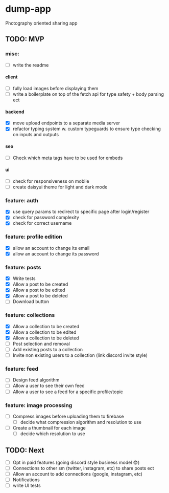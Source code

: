 # dump-app

Photography oriented sharing app

## TODO: MVP

### misc:

- [ ] write the readme

#### client

- [ ] fully load images before displaying them
- [ ] write a boilerplate on top of the fetch api for type safety + body parsing ect

#### backend

- [x] move upload endpoints to a separate media server
- [x] refactor typing system w. custom typeguards to ensure type checking on inputs and outputs

#### seo

- [ ] Check which meta tags have to be used for embeds

#### ui

- [ ] check for responsiveness on mobile
- [ ] create daisyui theme for light and dark mode

### feature: auth

- [x] use query params to redirect to specific page after login/register
- [x] check for password complexity
- [x] check for correct username

### feature: profile edition

- [x] allow an account to change its email
- [x] allow an account to change its password

### feature: posts

- [x] Write tests
- [x] Allow a post to be created
- [x] Allow a post to be edited
- [x] Allow a post to be deleted
- [ ] Download button

### feature: collections

- [x] Allow a collection to be created
- [x] Allow a collection to be edited
- [x] Allow a collection to be deleted
- [ ] Post selection and removal
- [ ] Add existing posts to a collection
- [ ] Invite non existing users to a collection (link discord invite style)

### feature: feed

- [ ] Design feed algorithm
- [ ] Allow a user to see their own feed
- [ ] Allow a user to see a feed for a specific profile/topic

### feature: image processing

- [ ] Compress images before uploading them to firebase
  - [ ] decide what compression algorithm and resolution to use
- [ ] Create a thumbnail for each image
  - [ ] decide which resolution to use

## TODO: Next

- [ ] Opt in paid features (going discord style business model 😎)
- [ ] Connections to other sm (twitter, instagram, etc) to share posts ect
- [ ] Allow an account to add connections (google, instagram, etc)
- [ ] Notifications
- [ ] write UI tests
